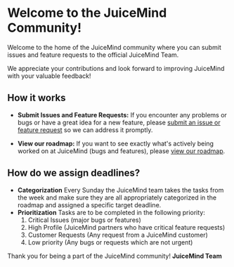 # Welcome to the JuiceMind Community!

Welcome to the home of the JuiceMind community where you can submit issues and feature requests to the official JuiceMind Team.

We appreciate your contributions and look forward to improving JuiceMind with your valuable feedback!

## How it works

- **Submit Issues and Feature Requests:** If you encounter any problems or bugs or have a great idea for a new feature, please [submit an issue or feature request](https://github.com/JuiceMind/JuiceMind/issues/new) so we can address it promptly.

- **View our roadmap:** If you want to see exactly what's actively being worked on at JuiceMind (bugs and features), please [view our roadmap](https://github.com/orgs/JuiceMind/projects/1/views/1).

## How do we assign deadlines?
- **Categorization** Every Sunday the JuiceMind team takes the tasks from the week and make sure they are all appropriately categorized in the roadmap and assigned a specific target deadline.
- **Prioritization** Tasks are to be completed in the following priority:
  1. Critical Issues (major bugs or features)
  2. High Profile (JuiceMind partners who have critical feature requests)
  3. Customer Requests (Any request from a JuiceMind customer)
  4. Low priority (Any bugs or requests which are not urgent) 

Thank you for being a part of the JuiceMind community!
**JuiceMind Team**
